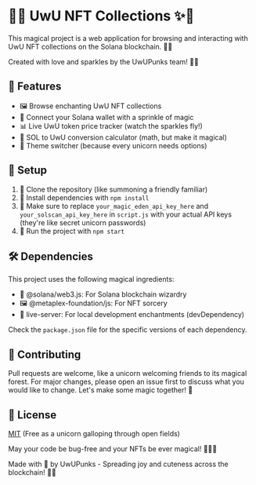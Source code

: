 # 🦄✨ UwU NFT Collections ✨🦄

This magical project is a web application for browsing and interacting with UwU NFT collections on the Solana blockchain. 🌈🔮

Created with love and sparkles by the UwUPunks team! 💖🎀

## 🎠 Features

- 🖼️ Browse enchanting UwU NFT collections
- 👛 Connect your Solana wallet with a sprinkle of magic
- 📊 Live UwU token price tracker (watch the sparkles fly!)
- 🧮 SOL to UwU conversion calculator (math, but make it magical)
- 🎨 Theme switcher (because every unicorn needs options)

## 🚀 Setup

1. 🔮 Clone the repository (like summoning a friendly familiar)
2. 🌟 Install dependencies with `npm install`
3. 🔑 Make sure to replace `your_magic_eden_api_key_here` and `your_solscan_api_key_here` in `script.js` with your actual API keys (they're like secret unicorn passwords)
4. 🌈 Run the project with `npm start`

## 🛠️ Dependencies

This project uses the following magical ingredients:

- 🌙 @solana/web3.js: For Solana blockchain wizardry
- 🖼️ @metaplex-foundation/js: For NFT sorcery
- 🚀 live-server: For local development enchantments (devDependency)

Check the `package.json` file for the specific versions of each dependency.

## 🤝 Contributing

Pull requests are welcome, like a unicorn welcoming friends to its magical forest. For major changes, please open an issue first to discuss what you would like to change. Let's make some magic together! 🌟

## 📜 License

[MIT](https://choosealicense.com/licenses/mit/) (Free as a unicorn galloping through open fields)

May your code be bug-free and your NFTs be ever magical! 🦄🌈✨

Made with 💖 by UwUPunks - Spreading joy and cuteness across the blockchain! 🎀🦄
